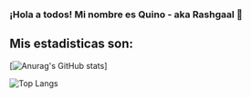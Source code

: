 ### ¡Hola a todos! Mi nombre es Quino - aka Rashgaal 👋

## Mis estadisticas son:

[![Anurag's GitHub stats](https://github-readme-stats.vercel.app/api?username=Rashgaal&show_icons=true&theme=tokyonight)]


![Top Langs](https://github-readme-stats.vercel.app/api/top-langs/?username=Rashgaal&layout=compact)
